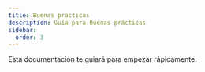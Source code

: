 ```yaml
---
title: Buenas prácticas
description: Guía para Buenas prácticas
sidebar:
  order: 3
---
```

Esta documentación te guiará para empezar rápidamente.